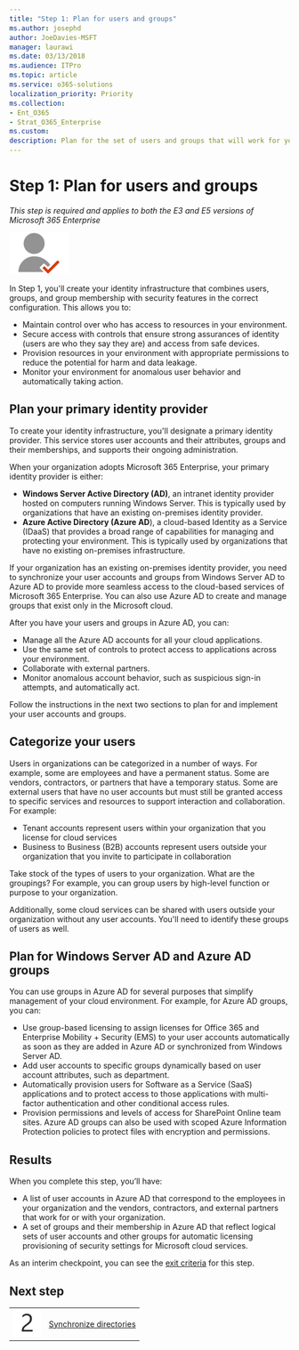 ```yaml
---
title: "Step 1: Plan for users and groups"
ms.author: josephd
author: JoeDavies-MSFT
manager: laurawi
ms.date: 03/13/2018
ms.audience: ITPro
ms.topic: article
ms.service: o365-solutions
localization_priority: Priority
ms.collection: 
- Ent_O365
- Strat_O365_Enterprise
ms.custom:
description: Plan for the set of users and groups that will work for your organization.
---
```


# Step 1: Plan for users and groups

*This step is required and applies to both the E3 and E5 versions of Microsoft 365 Enterprise*

![](./media/deploy-foundation-infrastructure/identity_icon-small.png)

In Step 1, you'll create your identity infrastructure that combines users, groups, and group membership with security features in the correct configuration. This allows you to:

- Maintain control over who has access to resources in your environment.
- Secure access with controls that ensure strong assurances of identity (users are who they say they are) and access from safe devices.
- Provision resources in your environment with appropriate permissions to reduce the potential for harm and data leakage. 
- Monitor your environment for anomalous user behavior and automatically taking action.

## Plan your primary identity provider

To create your identity infrastructure, you'll designate a primary identity provider. This service stores user accounts and their attributes, groups and their memberships, and supports their ongoing administration.

When your organization adopts Microsoft 365 Enterprise, your primary identity provider is either:

- **Windows Server Active Directory (AD)**, an intranet identity provider hosted on computers running Windows Server. This is typically used by organizations that have an existing on-premises identity provider.
- **Azure Active Directory (Azure AD**), a cloud-based Identity as a Service (IDaaS) that provides a broad range of capabilities for managing and protecting your environment. This is typically used by organizations that have no existing on-premises infrastructure.

If your organization has an existing on-premises identity provider, you need to synchronize your user accounts and groups from Windows Server AD to Azure AD to provide more seamless access to the cloud-based services of Microsoft 365 Enterprise. You can also use Azure AD to create and manage groups that exist only in the Microsoft cloud.

After you have your users and groups in Azure AD, you can:

- Manage all the Azure AD accounts for all your cloud applications. 
- Use the same set of controls to protect access to applications across your environment.
- Collaborate with external partners.
- Monitor anomalous account behavior, such as suspicious sign-in attempts, and automatically act.

Follow the instructions in the next two sections to plan for and implement your user accounts and groups.

## Categorize your users
Users in organizations can be categorized in a number of ways. For example, some are employees and have a permanent status. Some are vendors, contractors, or partners that have a temporary status. Some are external users that have no user accounts but must still be granted access to specific services and resources to support interaction and collaboration. For example:

- Tenant accounts represent users within your organization that you license for cloud services
- Business to Business (B2B) accounts represent users outside your organization that you invite to participate in collaboration

Take stock of the types of users to your organization. What are the groupings? For example, you can group users by high-level function or purpose to your organization.

Additionally, some cloud services can be shared with users outside your organization without any user accounts. You'll need to identify these groups of users as well.

## Plan for Windows Server AD and Azure AD groups

You can use groups in Azure AD for several purposes that simplify management of your cloud environment. For example, for Azure AD groups, you can:

- Use group-based licensing to assign licenses for Office 365 and Enterprise Mobility + Security (EMS) to your user accounts automatically as soon as they are added in Azure AD or synchronized from Windows Server AD. 
- Add user accounts to specific groups dynamically based on user account attributes, such as department.  
- Automatically provision users for Software as a Service (SaaS) applications and to protect access to those applications with multi-factor authentication and other conditional access rules.
- Provision permissions and levels of access for SharePoint Online team sites. Azure AD groups can also be used with scoped Azure Information Protection policies to protect files with encryption and permissions. 

## Results

When you complete this step, you’ll have:

- A list of user accounts in Azure AD that correspond to the employees in your organization and the vendors, contractors, and external partners that work for or with your organization.
- A set of groups and their membership in Azure AD that reflect logical sets of user accounts and other groups for automatic licensing provisioning of security settings for Microsoft cloud services.

As an interim checkpoint, you can see the [exit criteria](identity-exit-criteria.md#crit-identity-step1) for this step.


## Next step

|||
|:-------|:-----|
|![](./media/stepnumbers/Step2.png)| [Synchronize directories](identity-azure-ad-connect.md) |

